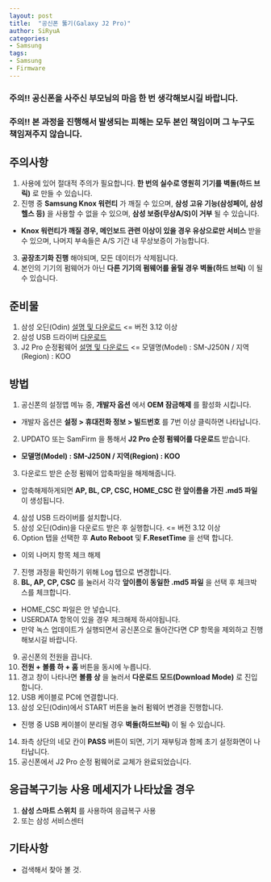 ```yaml
---
layout: post
title:  "공신폰 뚫기(Galaxy J2 Pro)"
author: SiRyuA
categories:
- Samsung
tags:
- Samsung
- Firmware
---
```



### 주의!! 공신폰을 사주신 부모님의 마음 한 번 생각해보시길 바랍니다.

### 주의!! 본 과정을 진행해서 발생되는 피해는 모두 본인 책임이며 그 누구도 책임져주지 않습니다.

## 주의사항
1. 사용에 있어 절대적 주의가 필요합니다. **한 번의 실수로 영원히 기기를 벽돌(하드 브릭)** 로 만들 수 있습니다.
2. 진행 중 **Samsung Knox 워런티** 가 깨질 수 있으며, **삼성 고유 기능(삼성페이, 삼성헬스 등)** 을 사용할 수 없을 수 있으며, **삼성 보증(무상A/S)이 거부** 될 수 있습니다.
 * **Knox 워런티가 깨질 경우, 메인보드 관련 이상이 있을 경우 유상으로만 서비스** 받을 수 있으며, 나머지 부속들은 A/S 기간 내 무상보증이 가능합니다.
3. **공장초기화 진행** 해야되며, 모든 데이터가 삭제됩니다.
4. 본인의 기기의 펌웨어가 아닌 **다른 기기의 펌웨어를 올릴 경우 벽돌(하드 브릭)** 이 될 수 있습니다.


## 준비물
1. 삼성 오딘(Odin) [설명 및 다운로드](/samsung/samsung-odin.html) <= 버전 3.12 이상
2. 삼성 USB 드라이버 [다운로드](http://downloadcenter.samsung.com/content/SW/201705/20170525145021007/SAMSUNG_USB_Driver_for_Mobile_Phones.exe)
3. J2 Pro 순정펌웨어 [설명 및 다운로드](/samsung/samsung-stock-firmware.html) <= 모델명(Model) : SM-J250N / 지역(Region) : KOO


## 방법
1. 공신폰의 설정앱 메뉴 중, **개발자 옵션** 에서 **OEM 잠금해제** 를 활성화 시킵니다.
 * 개발자 옵션은 **설정 > 휴대전화 정보 > 빌드번호** 를 7번 이상 클릭하면 나타납니다.
2. UPDATO 또는 SamFirm 을 통해서 **J2 Pro 순정 펌웨어를 다운로드** 받습니다.
 * **모델명(Model) : SM-J250N / 지역(Region) : KOO**
3. 다운로드 받은 순정 펌웨어 압축파일을 해제해줍니다.
 * 압축해제하게되면 **AP, BL, CP, CSC, HOME_CSC 란 앞이름을 가진 .md5 파일** 이 생성됩니다.
4. 삼성 USB 드라이버를 설치합니다.
5. 삼성 오딘(Odin)을 다운로드 받은 후 실행합니다. <= 버전 3.12 이상
6. Option 탭을 선택한 후 **Auto Reboot** 및 **F.ResetTime** 을 선택 합니다.
 * 이외 나머지 항목 체크 해제
7. 진행 과정을 확인하기 위해 Log 탭으로 변경합니다.
8. **BL, AP, CP, CSC** 를 눌러서 각각 **앞이름이 동일한 .md5 파일** 을 선택 후 체크박스를 체크합니다.
 * HOME_CSC 파일은 안 넣습니다.
 * USERDATA 항목이 있을 경우 체크해제 하셔야됩니다.
 * 만약 녹스 업데이트가 실행되면서 공신폰으로 돌아간다면 CP 항목을 제외하고 진행해보시길 바랍니다.
9. 공신폰의 전원을 끕니다.
10. **전원 + 볼륨 하 + 홈** 버튼을 동시에 누릅니다.
11. 경고 창이 나타나면 **볼륨 상** 을 눌러서 **다운로드 모드(Download Mode)** 로 진입합니다.
12. USB 케이블로 PC에 연결합니다.
13. 삼성 오딘(Odin)에서 START 버튼을 눌러 펌웨어 변경을 진행합니다.
 * 진행 중 USB 케이블이 분리될 경우 **벽돌(하드브릭)** 이 될 수 있습니다.
14. 좌측 상단의 네모 칸이 **PASS** 버튼이 되면, 기기 재부팅과 함께 초기 설정화면이 나타납니다.
15. 공신폰에서 J2 Pro 순정 펌웨어로 교체가 완료되었습니다.


## 응급복구기능 사용 메세지가 나타났을 경우
1. **삼성 스마트 스위치** 를 사용하여 응급복구 사용
2. 또는 삼성 서비스센터


## 기타사항
* 검색해서 찾아 볼 것.
